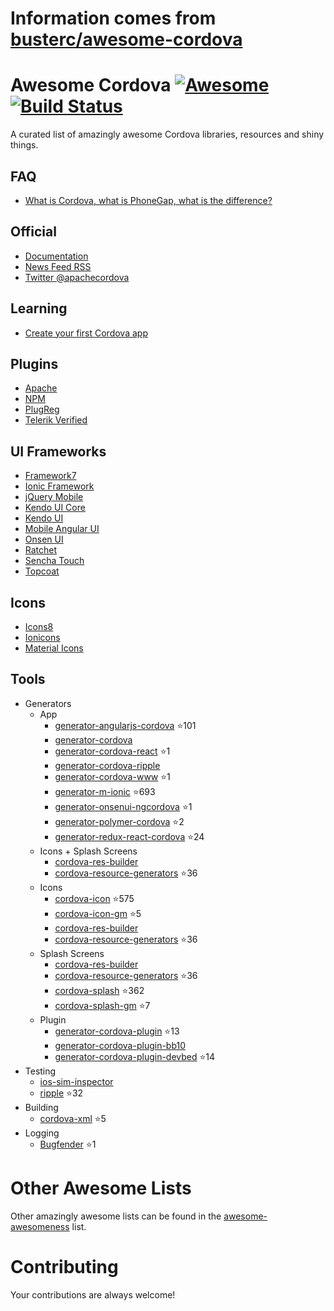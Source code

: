 # Information comes from [busterc/awesome-cordova](https://github.com/busterc/awesome-cordova)
# Awesome Cordova [![Awesome](https://cdn.rawgit.com/sindresorhus/awesome/d7305f38d29fed78fa85652e3a63e154dd8e8829/media/badge.svg)](https://github.com/sindresorhus/awesome) [![Build Status](https://travis-ci.org/busterc/awesome-cordova.svg?branch=master)](https://travis-ci.org/busterc/awesome-cordova)

A curated list of amazingly awesome Cordova libraries, resources and shiny things.

## FAQ
- [What is Cordova, what is PhoneGap, what is the difference?](http://blog.ionic.io/what-is-cordova-phonegap/)

## Official
- [Documentation](https://cordova.apache.org/docs/en/latest/)
- [News Feed RSS](https://cordova.apache.org/feed.xml)
- [Twitter @apachecordova](https://twitter.com/apachecordova)

## Learning
- [Create your first Cordova app](https://cordova.apache.org/docs/en/latest/guide/cli/index.html)

## Plugins
- [Apache](http://cordova.apache.org/plugins/)
- [NPM](https://www.npmjs.com/search?q=cordova-plugin)
- [PlugReg](http://www.plugreg.com/)
- [Telerik Verified](http://plugins.telerik.com/cordova)

## UI Frameworks
- [Framework7](http://framework7.io)
- [Ionic Framework](http://ionicframework.com/)
- [jQuery Mobile](http://jquerymobile.com/)
- [Kendo UI Core](http://www.telerik.com/kendo-ui/open-source-core)
- [Kendo UI](http://www.telerik.com/kendo-ui)
- [Mobile Angular UI](http://mobileangularui.com/)
- [Onsen UI](https://onsen.io/)
- [Ratchet](http://goratchet.com/)
- [Sencha Touch](https://www.sencha.com/products/touch/)
- [Topcoat](http://topcoat.io/)

## Icons
- [Icons8](https://icons8.com/)
- [Ionicons](http://ionicons.com/)
- [Material Icons](https://material.io/icons/)

## Tools
  - Generators
    - App
      - [generator-angularjs-cordova](https://github.com/keshavos/generator-angularjs-cordova) :star:101
      - [generator-cordova](https://github.com/dangeross/generator-cordova)
      - [generator-cordova-react](https://github.com/jackong/generator-cordova-react) :star:1
      - [generator-cordova-ripple](https://github.com/keunlee/generator-cordova-ripple)
      - [generator-cordova-www](https://github.com/busterc/generator-cordova-www) :star:1
      - [generator-m-ionic](https://github.com/mwaylabs/generator-m-ionic) :star:693
      - [generator-onsenui-ngcordova](https://github.com/healthonnet/generator-onsenui-ngcordova) :star:1
      - [generator-polymer-cordova](https://github.com/emoriarty/generator-polymer-cordova) :star:2
      - [generator-redux-react-cordova](https://github.com/zmeecer/generator-redux-react-cordova) :star:24
    - Icons + Splash Screens
      - [cordova-res-builder](https://github.com/mettbox/cordova-res-builder)
      - [cordova-resource-generators](https://github.com/busterc/cordova-resource-generators) :star:36
    - Icons
      - [cordova-icon](https://github.com/AlexDisler/cordova-icon) :star:575
      - [cordova-icon-gm](https://github.com/disusered/cordova-icon-gm) :star:5
      - [cordova-res-builder](https://github.com/mettbox/cordova-res-builder)
      - [cordova-resource-generators](https://github.com/busterc/cordova-resource-generators) :star:36
    - Splash Screens
      - [cordova-res-builder](https://github.com/mettbox/cordova-res-builder)
      - [cordova-resource-generators](https://github.com/busterc/cordova-resource-generators) :star:36
      - [cordova-splash](https://github.com/AlexDisler/cordova-splash) :star:362
      - [cordova-splash-gm](https://github.com/disusered/cordova-splash-gm) :star:7
    - Plugin
      - [generator-cordova-plugin](https://github.com/lholmquist/generator-cordova-plugin) :star:13
      - [generator-cordova-plugin-bb10](https://github.com/blackberry/generator-cordova-plugin-bb10)
      - [generator-cordova-plugin-devbed](https://github.com/sony/generator-cordova-plugin-devbed) :star:14
  - Testing
    - [ios-sim-inspector](https://github.com/busterc/profiles/blob/master/osx/sources/ios-sim-inspector)
    - [ripple](https://github.com/ripple-emulator/ripple) :star:32
  - Building
    - [cordova-xml](https://github.com/mifi/cordova-xml) :star:5
  - Logging
    - [Bugfender](https://github.com/bugfender/cordova-plugin-bugfender) :star:1

# Other Awesome Lists
Other amazingly awesome lists can be found in the [awesome-awesomeness](https://github.com/bayandin/awesome-awesomeness) list.

# Contributing
Your contributions are always welcome!

